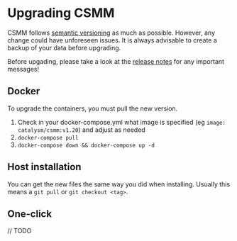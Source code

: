# Upgrading CSMM

CSMM follows [semantic versioning](https://semver.org/) as much as possible. However, any change could have unforeseen issues. It is always advisable to create a backup of your data before upgrading.

Before upgading, please take a look at the [release notes](https://github.com/CatalysmsServerManager/7-days-to-die-server-manager/releases) for any important messages!

## Docker

To upgrade the containers, you must pull the new version. 

1. Check in your docker-compose.yml what image is specified (eg `image: catalysm/csmm:v1.20`) and adjust as needed
2. `docker-compose pull`
3. `docker-compose down && docker-compose up -d`

## Host installation

You can get the new files the same way you did when installing. Usually this means a `git pull` or `git checkout <tag>`.

## One-click

// TODO